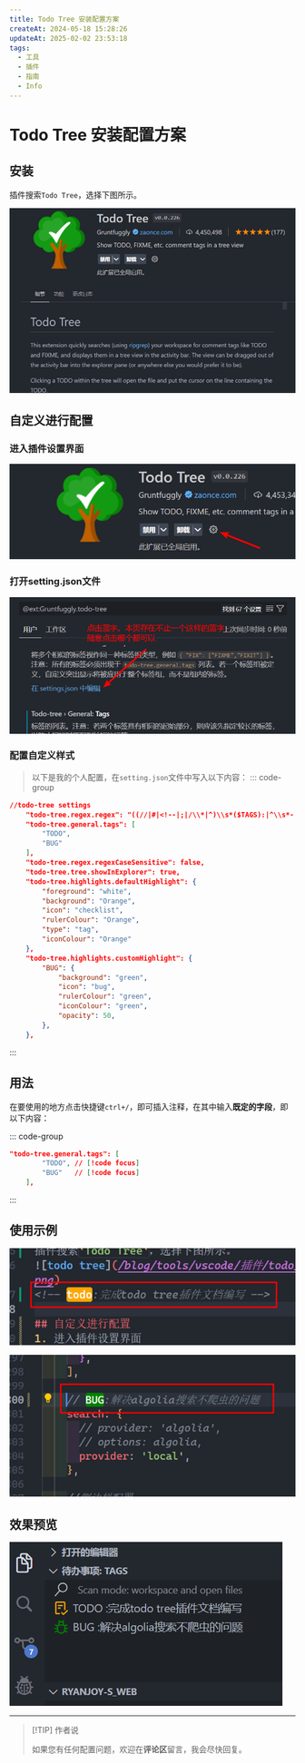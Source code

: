```yaml
---
title: Todo Tree 安装配置方案
createAt: 2024-05-18 15:28:26
updateAt: 2025-02-02 23:53:18
tags:
  - 工具
  - 插件
  - 指南
  - Info
---
```


# Todo Tree 安装配置方案

## 安装

插件搜索`Todo Tree`，选择下图所示。

![todo tree](assets/todo-tree-安装配置方案/todo_tree.png)

## 自定义进行配置

### 进入插件设置界面

![setting1](assets/todo-tree-安装配置方案/todotree_setting1.png)

### 打开setting.json文件

![setting2](assets/todo-tree-安装配置方案/todotree_setting2.png)

### 配置自定义样式

> 以下是我的个人配置，在`setting.json`文件中写入以下内容：
::: code-group

```json
//todo-tree settings
    "todo-tree.regex.regex": "((//|#|<!--|;|/\\*|^)\\s*($TAGS):|^\\s*- \\[ \\])",
    "todo-tree.general.tags": [
        "TODO",
        "BUG"
    ],
    "todo-tree.regex.regexCaseSensitive": false,
    "todo-tree.tree.showInExplorer": true,
    "todo-tree.highlights.defaultHighlight": {
        "foreground": "white",
        "background": "Orange",
        "icon": "checklist",
        "rulerColour": "Orange",
        "type": "tag",
        "iconColour": "Orange"
    },
    "todo-tree.highlights.customHighlight": {
        "BUG": {
            "background": "green",
            "icon": "bug",
            "rulerColour": "green",
            "iconColour": "green",
            "opacity": 50,
        },
    },
```

:::

## 用法

在要使用的地方点击快捷键`ctrl+/`，即可插入注释，在其中输入**既定的字段**，即以下内容：

::: code-group

```json 
"todo-tree.general.tags": [
        "TODO", // [!code focus]
        "BUG"   // [!code focus]
    ],
```

:::

## 使用示例

![use](assets/todo-tree-安装配置方案/todotree_use1.png)

![use](assets/todo-tree-安装配置方案/todotree_use2.png)

## 效果预览

![display](assets/todo-tree-安装配置方案/todotree_display.png)

<hr/>

> [!TIP] 作者说
> 
> 如果您有任何配置问题，欢迎在**评论区**留言，我会尽快回复。